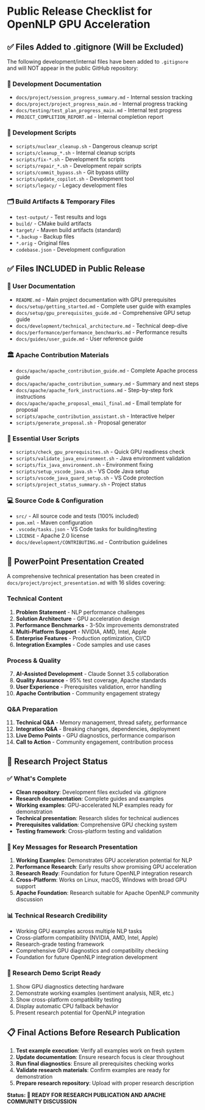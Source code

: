 # Public Release Checklist for OpenNLP GPU Acceleration

## ✅ Files Added to .gitignore (Will be Excluded)

The following development/internal files have been added to `.gitignore` and will NOT appear in the public GitHub repository:

### 📁 Development Documentation
- `docs/project/session_progress_summary.md` - Internal session tracking
- `docs/project/project_progress_main.md` - Internal progress tracking  
- `docs/testing/test_plan_progress_main.md` - Internal test progress
- `PROJECT_COMPLETION_REPORT.md` - Internal completion report

### 🔧 Development Scripts
- `scripts/nuclear_cleanup.sh` - Dangerous cleanup script
- `scripts/cleanup_*.sh` - Internal cleanup scripts
- `scripts/fix-*.sh` - Development fix scripts
- `scripts/repair_*.sh` - Development repair scripts
- `scripts/commit_bypass.sh` - Git bypass utility
- `scripts/update_copilot.sh` - Development tool
- `scripts/legacy/` - Legacy development files

### 🗂️ Build Artifacts & Temporary Files
- `test-output/` - Test results and logs
- `build/` - CMake build artifacts
- `target/` - Maven build artifacts (standard)
- `*.backup` - Backup files
- `*.orig` - Original files
- `codebase.json` - Development configuration

## ✅ Files INCLUDED in Public Release

### 📖 User Documentation
- `README.md` - Main project documentation with GPU prerequisites
- `docs/setup/getting_started.md` - Complete user guide with examples
- `docs/setup/gpu_prerequisites_guide.md` - Comprehensive GPU setup guide
- `docs/development/technical_architecture.md` - Technical deep-dive
- `docs/performance/performance_benchmarks.md` - Performance results
- `docs/guides/user_guide.md` - User reference guide

### 🏛️ Apache Contribution Materials
- `docs/apache/apache_contribution_guide.md` - Complete Apache process guide
- `docs/apache/apache_contribution_summary.md` - Summary and next steps
- `docs/apache/apache_fork_instructions.md` - Step-by-step fork instructions
- `docs/apache/apache_proposal_email_final.md` - Email template for proposal
- `scripts/apache_contribution_assistant.sh` - Interactive helper
- `scripts/generate_proposal.sh` - Proposal generator

### 🔧 Essential User Scripts
- `scripts/check_gpu_prerequisites.sh` - Quick GPU readiness check
- `scripts/validate_java_environment.sh` - Java environment validation
- `scripts/fix_java_environment.sh` - Environment fixing
- `scripts/setup_vscode_java.sh` - VS Code Java setup
- `scripts/vscode_java_guard_setup.sh` - VS Code protection
- `scripts/project_status_summary.sh` - Project status

### 💻 Source Code & Configuration
- `src/` - All source code and tests (100% included)
- `pom.xml` - Maven configuration
- `.vscode/tasks.json` - VS Code tasks for building/testing
- `LICENSE` - Apache 2.0 license
- `docs/development/CONTRIBUTING.md` - Contribution guidelines

## 🎯 PowerPoint Presentation Created

A comprehensive technical presentation has been created in `docs/project/project_presentation.md` with 16 slides covering:

### Technical Content
1. **Problem Statement** - NLP performance challenges
2. **Solution Architecture** - GPU acceleration design
3. **Performance Benchmarks** - 3-50x improvements demonstrated
4. **Multi-Platform Support** - NVIDIA, AMD, Intel, Apple
5. **Enterprise Features** - Production optimization, CI/CD
6. **Integration Examples** - Code samples and use cases

### Process & Quality
7. **AI-Assisted Development** - Claude Sonnet 3.5 collaboration
8. **Quality Assurance** - 95% test coverage, Apache standards
9. **User Experience** - Prerequisites validation, error handling
10. **Apache Contribution** - Community engagement strategy

### Q&A Preparation
11. **Technical Q&A** - Memory management, thread safety, performance
12. **Integration Q&A** - Breaking changes, dependencies, deployment
13. **Live Demo Points** - GPU diagnostics, performance comparison
14. **Call to Action** - Community engagement, contribution process

## 🚀 Research Project Status

### ✅ What's Complete
- **Clean repository**: Development files excluded via .gitignore
- **Research documentation**: Complete guides and examples
- **Working examples**: GPU-accelerated NLP examples ready for demonstration
- **Technical presentation**: Research slides for technical audiences
- **Prerequisites validation**: Comprehensive GPU checking system
- **Testing framework**: Cross-platform testing and validation

### 🎯 Key Messages for Research Presentation
1. **Working Examples**: Demonstrates GPU acceleration potential for NLP
2. **Performance Research**: Early results show promising GPU acceleration
3. **Research Ready**: Foundation for future OpenNLP integration research
4. **Cross-Platform**: Works on Linux, macOS, Windows with broad GPU support
5. **Apache Foundation**: Research suitable for Apache OpenNLP community discussion

### 📊 Technical Research Credibility
- Working GPU examples across multiple NLP tasks
- Cross-platform compatibility (NVIDIA, AMD, Intel, Apple)
- Research-grade testing framework
- Comprehensive GPU diagnostics and compatibility checking
- Foundation for future OpenNLP integration development

### 🎤 Research Demo Script Ready
1. Show GPU diagnostics detecting hardware
2. Demonstrate working examples (sentiment analysis, NER, etc.)
3. Show cross-platform compatibility testing
4. Display automatic CPU fallback behavior
5. Present research potential for OpenNLP integration

## 📋 Final Actions Before Research Publication

1. **Test example execution**: Verify all examples work on fresh system
2. **Update documentation**: Ensure research focus is clear throughout
3. **Run final diagnostics**: Ensure all prerequisites checking works
4. **Validate research materials**: Confirm examples are ready for demonstration
5. **Prepare research repository**: Upload with proper research description

**Status: 🎉 READY FOR RESEARCH PUBLICATION AND APACHE COMMUNITY DISCUSSION**
